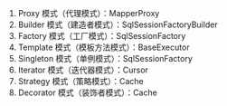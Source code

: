 1. Proxy 模式（代理模式）：MapperProxy
2. Builder 模式（建造者模式）：SqlSessionFactoryBuilder
3. Factory 模式（工厂模式）：SqlSessionFactory
4. Template 模式（模板方法模式）：BaseExecutor
5. Singleton 模式（单例模式）：SqlSessionFactory
6. Iterator 模式（迭代器模式）：Cursor
7. Strategy 模式（策略模式）：Cache
8. Decorator 模式（装饰者模式）：Cache